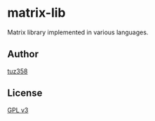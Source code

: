 # matrix-lib

Matrix library implemented in various languages.

## Author
[tuz358](https://github.com/tuz358)

## License
[GPL v3](https://github.com/tuz358/matrix-lib/blob/master/LICENSE)

